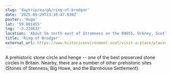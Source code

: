 ```yaml
---
slug: 'daytrip/eu/gb/ring-of-brodgar'
date: '2025-05-29T13:38:47.030Z'
poster: 'Hugo'
lat: '59.001455'
lng: '-3.229637'
location: 'About 5m north east of Stromness on the B9055, Orkney, Scotland. HY 294 134'
title: 'Ring of Brodgar'
external_url: https://www.historicenvironment.scot/visit-a-place/places/ring-of-brodgar-stone-circle-and-henge/
---
```

A prehistoric stone circle and henge -- one of the best preserved stone circles in Britain. Nearby, there are a number of other prehistoric sites (Stones of Stenness, Big Howe, and the Barnhouse Settlement).